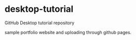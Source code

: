 # desktop-tutorial
GitHub Desktop tutorial repository

sample portfolio website and uploading through github pages.


